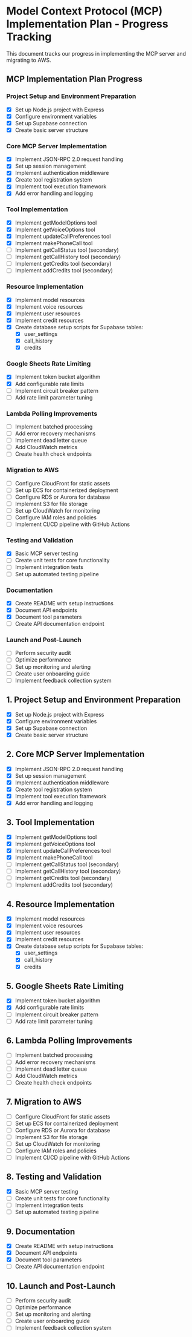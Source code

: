 # Model Context Protocol (MCP) Implementation Plan - Progress Tracking

This document tracks our progress in implementing the MCP server and migrating to AWS.

## MCP Implementation Plan Progress

### Project Setup and Environment Preparation
- [x] Set up Node.js project with Express
- [x] Configure environment variables
- [x] Set up Supabase connection
- [x] Create basic server structure

### Core MCP Server Implementation
- [x] Implement JSON-RPC 2.0 request handling
- [x] Set up session management
- [x] Implement authentication middleware
- [x] Create tool registration system
- [x] Implement tool execution framework
- [x] Add error handling and logging

### Tool Implementation
- [x] Implement getModelOptions tool
- [x] Implement getVoiceOptions tool
- [x] Implement updateCallPreferences tool
- [x] Implement makePhoneCall tool
- [ ] Implement getCallStatus tool (secondary)
- [ ] Implement getCallHistory tool (secondary)
- [ ] Implement getCredits tool (secondary)
- [ ] Implement addCredits tool (secondary)

### Resource Implementation
- [x] Implement model resources
- [x] Implement voice resources
- [x] Implement user resources
- [x] Implement credit resources
- [x] Create database setup scripts for Supabase tables:
  - [x] user_settings
  - [x] call_history
  - [x] credits

### Google Sheets Rate Limiting
- [x] Implement token bucket algorithm
- [x] Add configurable rate limits
- [ ] Implement circuit breaker pattern
- [ ] Add rate limit parameter tuning

### Lambda Polling Improvements
- [ ] Implement batched processing
- [ ] Add error recovery mechanisms
- [ ] Implement dead letter queue
- [ ] Add CloudWatch metrics
- [ ] Create health check endpoints

### Migration to AWS
- [ ] Configure CloudFront for static assets
- [ ] Set up ECS for containerized deployment
- [ ] Configure RDS or Aurora for database
- [ ] Implement S3 for file storage
- [ ] Set up CloudWatch for monitoring
- [ ] Configure IAM roles and policies
- [ ] Implement CI/CD pipeline with GitHub Actions

### Testing and Validation
- [x] Basic MCP server testing
- [ ] Create unit tests for core functionality
- [ ] Implement integration tests
- [ ] Set up automated testing pipeline

### Documentation
- [x] Create README with setup instructions
- [x] Document API endpoints
- [x] Document tool parameters
- [ ] Create API documentation endpoint

### Launch and Post-Launch
- [ ] Perform security audit
- [ ] Optimize performance
- [ ] Set up monitoring and alerting
- [ ] Create user onboarding guide
- [ ] Implement feedback collection system

## 1. Project Setup and Environment Preparation

- [x] Set up Node.js project with Express
- [x] Configure environment variables
- [x] Set up Supabase connection
- [x] Create basic server structure

## 2. Core MCP Server Implementation

- [x] Implement JSON-RPC 2.0 request handling
- [x] Set up session management
- [x] Implement authentication middleware
- [x] Create tool registration system
- [x] Implement tool execution framework
- [x] Add error handling and logging

## 3. Tool Implementation

- [x] Implement getModelOptions tool
- [x] Implement getVoiceOptions tool
- [x] Implement updateCallPreferences tool
- [x] Implement makePhoneCall tool
- [ ] Implement getCallStatus tool (secondary)
- [ ] Implement getCallHistory tool (secondary)
- [ ] Implement getCredits tool (secondary)
- [ ] Implement addCredits tool (secondary)

## 4. Resource Implementation

- [x] Implement model resources
- [x] Implement voice resources
- [x] Implement user resources
- [x] Implement credit resources
- [x] Create database setup scripts for Supabase tables:
  - [x] user_settings
  - [x] call_history
  - [x] credits

## 5. Google Sheets Rate Limiting

- [x] Implement token bucket algorithm
- [x] Add configurable rate limits
- [ ] Implement circuit breaker pattern
- [ ] Add rate limit parameter tuning

## 6. Lambda Polling Improvements

- [ ] Implement batched processing
- [ ] Add error recovery mechanisms
- [ ] Implement dead letter queue
- [ ] Add CloudWatch metrics
- [ ] Create health check endpoints

## 7. Migration to AWS

- [ ] Configure CloudFront for static assets
- [ ] Set up ECS for containerized deployment
- [ ] Configure RDS or Aurora for database
- [ ] Implement S3 for file storage
- [ ] Set up CloudWatch for monitoring
- [ ] Configure IAM roles and policies
- [ ] Implement CI/CD pipeline with GitHub Actions

## 8. Testing and Validation

- [x] Basic MCP server testing
- [ ] Create unit tests for core functionality
- [ ] Implement integration tests
- [ ] Set up automated testing pipeline

## 9. Documentation

- [x] Create README with setup instructions
- [x] Document API endpoints
- [x] Document tool parameters
- [ ] Create API documentation endpoint

## 10. Launch and Post-Launch

- [ ] Perform security audit
- [ ] Optimize performance
- [ ] Set up monitoring and alerting
- [ ] Create user onboarding guide
- [ ] Implement feedback collection system 